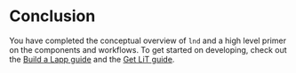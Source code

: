# Conclusion

You have completed the conceptual overview of `lnd` and a high level primer on the components and workflows. To get started on developing, check out the [Build a Lapp guide](../build-a-lapp/overview.md) and the [Get LiT guide](../intermediate-get-lit/intermediate-get-lit.md).

